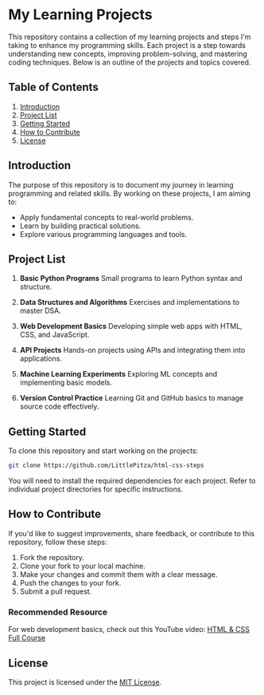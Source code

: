 # My Learning Projects

This repository contains a collection of my learning projects and steps I'm taking to enhance my programming skills. Each project is a step towards understanding new concepts, improving problem-solving, and mastering coding techniques. Below is an outline of the projects and topics covered.

## Table of Contents
1. [Introduction](#introduction)
2. [Project List](#project-list)
3. [Getting Started](#getting-started)
4. [How to Contribute](#how-to-contribute)
5. [License](#license)

## Introduction
The purpose of this repository is to document my journey in learning programming and related skills. By working on these projects, I am aiming to:
- Apply fundamental concepts to real-world problems.
- Learn by building practical solutions.
- Explore various programming languages and tools.

## Project List
1. **Basic Python Programs**
   Small programs to learn Python syntax and structure.

2. **Data Structures and Algorithms**
   Exercises and implementations to master DSA.

3. **Web Development Basics**
   Developing simple web apps with HTML, CSS, and JavaScript.

4. **API Projects**
   Hands-on projects using APIs and integrating them into applications.

5. **Machine Learning Experiments**
   Exploring ML concepts and implementing basic models.

6. **Version Control Practice**
   Learning Git and GitHub basics to manage source code effectively.

## Getting Started
To clone this repository and start working on the projects:
```bash
git clone https://github.com/LittlePitza/html-css-steps
```

You will need to install the required dependencies for each project. Refer to individual project directories for specific instructions.

## How to Contribute
If you'd like to suggest improvements, share feedback, or contribute to this repository, follow these steps:
1. Fork the repository.
2. Clone your fork to your local machine.
3. Make your changes and commit them with a clear message.
4. Push the changes to your fork.
5. Submit a pull request.




### Recommended Resource
For web development basics, check out this YouTube video: [HTML & CSS Full Course](https://www.youtube.com/watch?v=HGTJBPNC-Gw)



## License
This project is licensed under the [MIT License](LICENSE).